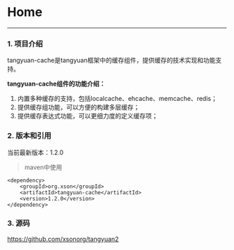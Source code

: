 # Home

------

### 1. 项目介绍

tangyuan-cache是tangyuan框架中的缓存组件，提供缓存的技术实现和功能支持。

**tangyuan-cache组件的功能介绍：**

1. 内置多种缓存的支持，包括localcache、ehcache、memcache、redis；
2. 提供缓存组功能，可以方便的构建多层缓存；
3. 提供缓存表达式功能，可以更细力度的定义缓存项；

### 2. 版本和引用

当前最新版本：1.2.0

> maven中使用

	<dependency>
		<groupId>org.xson</groupId>
		<artifactId>tangyuan-cache</artifactId>
		<version>1.2.0</version>
	</dependency>
	
### 3. 源码

<https://github.com/xsonorg/tangyuan2>

